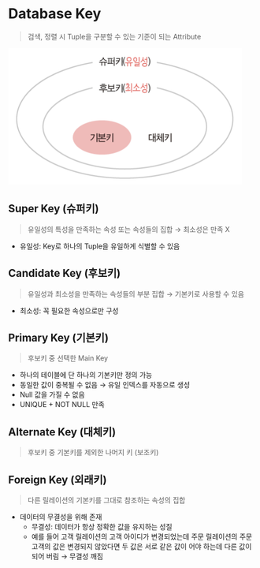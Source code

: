 # Database Key

> 검색, 정렬 시 Tuple을 구분할 수 있는 기준이 되는 Attribute

![key diagram](image/key_diagram.png)

## Super Key (슈퍼키)

> 유일성의 특성을 만족하는 속성 또는 속성들의 집합 → 최소성은 만족 X
> 
- 유일성: Key로 하나의 Tuple을 유일하게 식별할 수 있음

## Candidate Key (후보키)

> 유일성과 최소성을 만족하는 속성들의 부분 집합 → 기본키로 사용할 수 있음
> 
- 최소성: 꼭 필요한 속성으로만 구성

## Primary Key (기본키)

> 후보키 중 선택한 Main Key
> 
- 하나의 테이블에 단 하나의 기본키만 정의 가능
- 동일한 값이 중복될 수 없음 → 유일 인덱스를 자동으로 생성
- Null 값을 가질 수 없음
- UNIQUE + NOT NULL 만족

## Alternate Key (대체키)

> 후보키 중 기본키를 제외한 나머지 키 (보조키)
> 

## Foreign Key (외래키)

> 다른 릴레이션의 기본키를 그대로 참조하는 속성의 집합
> 
- 데이터의 무결성을 위해 존재
  - 무결성: 데이터가 항상 정확한 값을 유지하는 성질
  - 예를 들어 고객 릴레이션의 고객 아이디가 변경되었는데 주문 릴레이션의 주문 고객의 값은 변경되지 않았다면 두 값은 서로 같은 값이 어야 하는데 다른 값이 되어 버림 → 무결성 깨짐